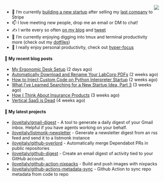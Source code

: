 <img align="right" src="https://github-readme-stats.vercel.app/api?username=iloveitaly&show_icons=true&text_color=718096&hide_title=true"/>

- 🔭 I’m currently [building a new startup](https://mikebian.co/bye-stripe-on-to-the-next-adventure/) after selling my [last company](https://suitesync.io) to Stripe
- 📫 I love meeting new people, drop me an email or DM to chat!
- ✍️ I write every so often [on my blog](http://mikebian.co/) and [tweet](https://twitter.com/mike_bianco)
- 🌱 I’m currently enjoying digging into tmux and terminal productivity more (check out my [dotfiles](https://github.com/iloveitaly/dotfiles))
- 💬 I really enjoy personal productivity, check out [hyper-focus](https://github.com/iloveitaly/hyper-focus)

#### 📜 My recent blog posts


- [My Ergonomic Desk Setup](https://mikebian.co/my-ergonomic-desk-setup/) (2 days ago)
- [Automatically Download and Rename Your LabCorp PDFs](https://mikebian.co/automatically-download-and-rename-your-labcorp-pdfs/) (2 weeks ago)
- [How to Inject Custom Code on Python Interpreter Startup](https://mikebian.co/python-debugging-made-easy/) (2 weeks ago)
- [What I’ve Learned Searching for a New Startup Idea, Part 3](https://mikebian.co/what-ive-learned-searching-for-a-new-startup-idea-part-3/) (3 weeks ago)
- [How I Think About Insurance Products](https://mikebian.co/how-i-think-about-insurance-products/) (3 weeks ago)
- [Vertical SaaS is Dead](https://mikebian.co/vertical-saas-is-dead/) (4 weeks ago)

#### 🌱 My latest projects


- [iloveitaly/gmail-digest](https://github.com/iloveitaly/gmail-digest) - A tool to generate a daily digest of your Gmail inbox. Helpful if you have agents working on your behalf.
- [iloveitaly/listmonk-newsletter](https://github.com/iloveitaly/listmonk-newsletter) - Generate a newsletter digest from an rss feed and send it to a listmonk instance
- [iloveitaly/github-overlord](https://github.com/iloveitaly/github-overlord) - Automatically merge Dependabot PRs in public repositories
- [iloveitaly/github-digest](https://github.com/iloveitaly/github-digest) - Create an email digest of activity tied to your GitHub account.
- [iloveitaly/github-action-nixpacks](https://github.com/iloveitaly/github-action-nixpacks) - Build and push images with nixpacks
- [iloveitaly/github-actions-metadata-sync](https://github.com/iloveitaly/github-actions-metadata-sync) - Github Action to sync repo metadata from code to repo


